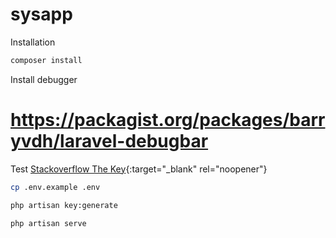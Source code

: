 # sysapp

Installation
```sh
composer install
```

Install debugger
# https://packagist.org/packages/barryvdh/laravel-debugbar

Test
[Stackoverflow The Key](https://stackoverflow.blog/2021/03/31/the-key-copy-paste/){:target="_blank" rel="noopener"}


```sh
cp .env.example .env 

php artisan key:generate

php artisan serve
```
